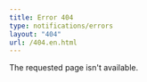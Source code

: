 ```yaml
---
title: Error 404
type: notifications/errors
layout: "404"
url: /404.en.html
---
```

The requested page isn't available. 